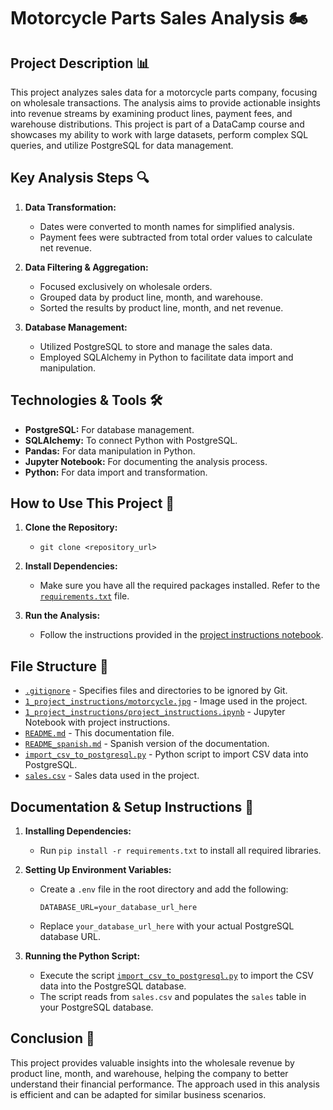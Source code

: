 # Motorcycle Parts Sales Analysis 🏍️

## Project Description 📊

This project analyzes sales data for a motorcycle parts company, focusing on wholesale transactions. The analysis aims to provide actionable insights into revenue streams by examining product lines, payment fees, and warehouse distributions. This project is part of a DataCamp course and showcases my ability to work with large datasets, perform complex SQL queries, and utilize PostgreSQL for data management.

## Key Analysis Steps 🔍

1. **Data Transformation:**

   - Dates were converted to month names for simplified analysis.
   - Payment fees were subtracted from total order values to calculate net revenue.

2. **Data Filtering & Aggregation:**

   - Focused exclusively on wholesale orders.
   - Grouped data by product line, month, and warehouse.
   - Sorted the results by product line, month, and net revenue.

3. **Database Management:**
   - Utilized PostgreSQL to store and manage the sales data.
   - Employed SQLAlchemy in Python to facilitate data import and manipulation.

## Technologies & Tools 🛠️

- **PostgreSQL:** For database management.
- **SQLAlchemy:** To connect Python with PostgreSQL.
- **Pandas:** For data manipulation in Python.
- **Jupyter Notebook:** For documenting the analysis process.
- **Python:** For data import and transformation.

## How to Use This Project 🚀

1. **Clone the Repository:**

   - `git clone <repository_url>`

2. **Install Dependencies:**

   - Make sure you have all the required packages installed. Refer to the [`requirements.txt`](./requirements.txt) file.

3. **Run the Analysis:**
   - Follow the instructions provided in the [project instructions notebook](./1_project_instructions/project_instructions.ipynb).

## File Structure 📁

- [`.gitignore`](./.gitignore) - Specifies files and directories to be ignored by Git.
- [`1_project_instructions/motorcycle.jpg`](./1_project_instructions/motorcycle.jpg) - Image used in the project.
- [`1_project_instructions/project_instructions.ipynb`](./1_project_instructions/project_instructions.ipynb) - Jupyter Notebook with project instructions.
- [`README.md`](./README.md) - This documentation file.
- [`README_spanish.md`](./README_spanish.md) - Spanish version of the documentation.
- [`import_csv_to_postgresql.py`](./import_csv_to_postgresql.py) - Python script to import CSV data into PostgreSQL.
- [`sales.csv`](./sales.csv) - Sales data used in the project.

## Documentation & Setup Instructions 📑

1. **Installing Dependencies:**

   - Run `pip install -r requirements.txt` to install all required libraries.

2. **Setting Up Environment Variables:**

   - Create a `.env` file in the root directory and add the following:
     ```plaintext
     DATABASE_URL=your_database_url_here
     ```
   - Replace `your_database_url_here` with your actual PostgreSQL database URL.

3. **Running the Python Script:**
   - Execute the script [`import_csv_to_postgresql.py`](./import_csv_to_postgresql.py) to import the CSV data into the PostgreSQL database.
   - The script reads from `sales.csv` and populates the `sales` table in your PostgreSQL database.

## Conclusion 🎯

This project provides valuable insights into the wholesale revenue by product line, month, and warehouse, helping the company to better understand their financial performance. The approach used in this analysis is efficient and can be adapted for similar business scenarios.
